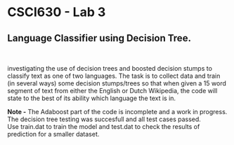 <h1>CSCI630 - Lab 3</h1>
<h2>Language Classifier using Decision Tree.</h2>
<br>

investigating the use of decision trees and boosted decision stumps to
classify text as one of two languages. The task is to collect data and train 
(in several ways) some decision stumps/trees so that when given a 15 word segment of text from either the
English or Dutch Wikipedia, the code will state to the best of its ability 
which language the text is in.

<b>Note -</b>
The Adaboost part of the code is incomplete and a work in progress.<br>
The decision tree testing was succesfull and all test cases passed.<br>
Use train.dat to train the model and test.dat to check the results of 
prediction for a smaller dataset.